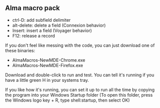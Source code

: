 Alma macro pack
---------------
* ctrl-D: add subfield delimiter
* alt-delete: delete a field (Connexion behavior)
* Insert: insert a field (Voyager behavior)
* F12: release a record

If you don't feel like messing with the code, you can just download one of these binaries:
* AlmaMacros-NewMDE-Chrome.exe
* AlmaMacros-NewMDE-Firefox.exe

Download and double-click to run and test. You can tell it's running if you have a little green H in your systems tray.

If you like how it's running, you can set it up to run all the time by copying the program into your Windows Startup folder (To open this folder, press the Windows logo key  + R, type shell:startup, then select OK)
